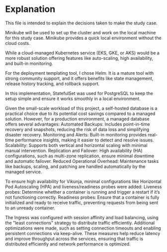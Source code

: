 # Explanation

This file is intended to explain the decisions taken to make the study case.

Minikube will be used to set up the cluster and work on the local machine for this study case. Minikube provides a quick local environment without the cloud costs.

While a cloud-managed Kubernetes service (EKS, GKE, or AKS) would be a more robust solution offering features like auto-scaling, high availability, and built-in monitoring.

For the deployment templating tool, I chose Helm. It is a mature tool with strong community support, and it offers benefits like state management, release history tracking, and rollback support.

In this implementation, StatefulSet was used for PostgreSQL to keep the setup simple and ensure it works smoothly in a local environment.

Given the small-scale workload of this project, a self-hosted database is a practical choice due to its potential cost savings compared to a managed solution. However, for a production environment, a managed database offers several advantages:
Automated Backups: Includes point-in-time recovery and snapshots, reducing the risk of data loss and simplifying disaster recovery.
Monitoring and Alerts: Built-in monitoring provides real-time performance insights, making it easier to detect and resolve issues.
Scalability: Supports both vertical and horizontal scaling with minimal manual intervention.
Replication and Failover: High availability (HA) configurations, such as multi-zone replication, ensure minimal downtime and automatic failover.
Reduced Operational Overhead: Maintenance tasks like backups, scaling, and patching are handled automatically by the managed service.

To ensure high availability for Vikunja, minimal configurations like Horizontal Pod Autoscaling (HPA) and liveness/readiness probes were added:
Liveness probes: Determine whether a container is running and trigger a restart if it’s not functioning correctly.
Readiness probes: Ensure that a container is fully initialized and ready to receive traffic, preventing requests from being sent to an unready container.

The Ingress was configured with session affinity and load balancing, using the "least connections" strategy to distribute traffic efficiently. Additional optimizations were made, such as setting connection timeouts and enabling persistent connections via keep-alive. These measures help reduce latency and improve throughput across the services, ensuring that traffic is distributed efficiently and network performance is optimized.
